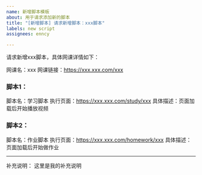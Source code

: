 ```yaml
---
name: 新增脚本模板
about: 用于请求添加新的脚本
title: "[新增脚本] 请求新增脚本：xxx脚本"
labels: new script
assignees: enncy

---
```


请求新增xxx脚本，具体网课详情如下：

网课名：xxx
网课链接：https://xxx.xxx.com/xxx

### 脚本1：
脚本名：学习脚本
执行页面：https://xxx.xxx.com/study/xxx
具体描述：页面加载后开始播放视频

### 脚本2：
脚本名：作业脚本
执行页面：https://xxx.xxx.com/homework/xxx
具体描述：页面加载后开始做作业

****
补充说明： 这里是我的补充说明
